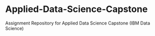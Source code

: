 # Applied-Data-Science-Capstone
Assignment Repository for Applied Data Science Capstone (IBM Data Science)
